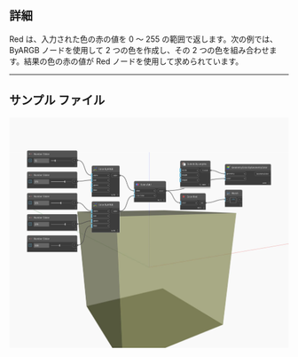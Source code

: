 ## 詳細
Red は、入力された色の赤の値を 0 ～ 255 の範囲で返します。次の例では、ByARGB ノードを使用して 2 つの色を作成し、その 2 つの色を組み合わせます。結果の色の赤の値が Red ノードを使用して求められています。
___
## サンプル ファイル

![Red](./DSCore.Color.Red_img.jpg)

